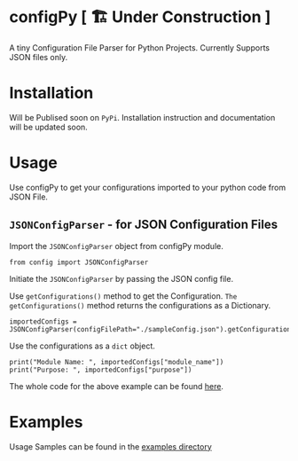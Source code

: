 # configPy [ 🏗 Under Construction ]

A tiny Configuration File Parser for Python Projects. Currently Supports JSON files only. 

# Installation

Will be Publised soon on `PyPi`. Installation instruction and documentation will be updated soon.

# Usage 

Use configPy to get your configurations imported to your python code from JSON File.


## `JSONConfigParser` - for JSON Configuration Files

Import the `JSONConfigParser` object from configPy module.
```
from config import JSONConfigParser
```

Initiate the `JSONConfigParser` by passing the JSON config file.

Use `getConfigurations()` method to get the Configuration. `The getConfigurations()` method returns the configurations as a Dictionary.
```
importedConfigs = JSONConfigParser(configFilePath="./sampleConfig.json").getConfigurations()
```

Use the configurations as a `dict` object.
```
print("Module Name: ", importedConfigs["module_name"])
print("Purpose: ", importedConfigs["purpose"])
```

The whole code for the above example can be found [here](./examples/sample_jsonConfig.py).

# Examples

Usage Samples can be found in the [examples directory](./examples)
